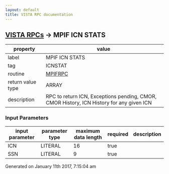 ```yaml
---
layout: default
title: VISTA RPC documentation
---
```




## [VISTA RPCs](TableOfContent.md) &#8594; MPIF ICN STATS 

 property | value 
--- | --- 
 label | MPIF ICN STATS
 tag | ICNSTAT
 routine | [MPIFRPC](http://code.osehra.org/dox/Routine_MPIFRPC_source.html)
 return value type | ARRAY
 description | RPC to return ICN, Exceptions pending, CMOR, CMOR History, ICN History for any given ICN

### Input Parameters

| input parameter | parameter type | maximum data length | required | description | 
| --- | --- | --- | --- | --- | 
| ICN | LITERAL | 16 | true |  | 
| SSN | LITERAL | 9 | true |  | 




 Generated on January 11th 2017, 7:15:04 am
